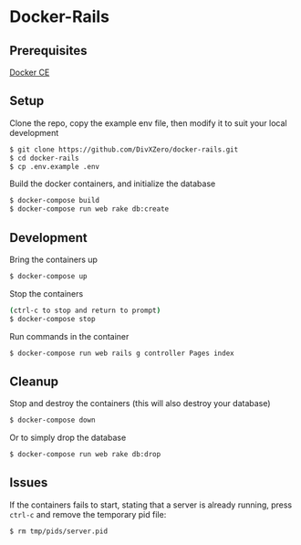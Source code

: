 # Docker-Rails

## Prerequisites

[Docker CE](https://www.docker.com/community-edition)

## Setup

Clone the repo, copy the example env file, then modify it to suit your local development
```bash
$ git clone https://github.com/DivXZero/docker-rails.git
$ cd docker-rails
$ cp .env.example .env
```

Build the docker containers, and initialize the database
```bash
$ docker-compose build
$ docker-compose run web rake db:create
```

## Development

Bring the containers up
```bash
$ docker-compose up
```

Stop the containers
```bash
(ctrl-c to stop and return to prompt)
$ docker-compose stop
```

Run commands in the container
```bash
$ docker-compose run web rails g controller Pages index
```

## Cleanup

Stop and destroy the containers (this will also destroy your database)
```bash
$ docker-compose down
```

Or to simply drop the database
```bash
$ docker-compose run web rake db:drop
```

## Issues

If the containers fails to start, stating that a server is already running, press `ctrl-c` and remove the temporary pid file:
```bash
$ rm tmp/pids/server.pid
```
